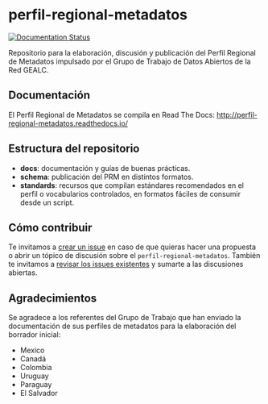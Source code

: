 # perfil-regional-metadatos

[![Documentation Status](http://readthedocs.org/projects/paquete-apertura-datos/badge/?version=stable)](http://paquete-apertura-datos.readthedocs.org/es/stable/?badge=stable)

Repositorio para la elaboración, discusión y publicación del Perfil Regional de Metadatos impulsado por el Grupo de Trabajo de Datos Abiertos de la Red GEALC.

## Documentación

El Perfil Regional de Metadatos se compila en Read The Docs: http://perfil-regional-metadatos.readthedocs.io/

## Estructura del repositorio

* **docs**: documentación y guías de buenas prácticas.
* **schema**: publicación del PRM en distintos formatos.
* **standards**: recursos que compilan estándares recomendados en el perfil o vocabularios controlados, en formatos fáciles de consumir desde un script.

## Cómo contribuir

Te invitamos a [crear un issue](https://github.com/datosgobar/perfil-regional-metadatos/issues/new) en caso de que quieras hacer una propuesta o abrir un tópico de discusión sobre el `perfil-regional-metadatos`. También te invitamos a [revisar los issues existentes](https://waffle.io/datosgobar/perfil-regional-metadatos) y sumarte a las discusiones abiertas.

## Agradecimientos

Se agradece a los referentes del Grupo de Trabajo que han enviado la documentación de sus perfiles de metadatos para la elaboración del borrador inicial:

* Mexico
* Canadá
* Colombia
* Uruguay
* Paraguay
* El Salvador

